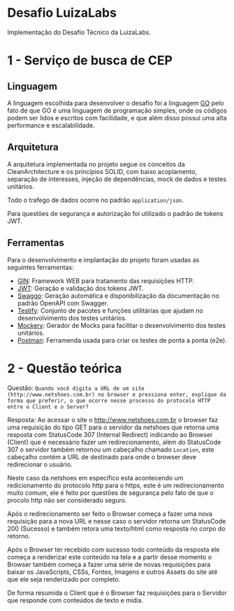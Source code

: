 # Desafio LuizaLabs
Implementação do Desafio Técnico da LuizaLabs.

#
# 1 - Serviço de busca de CEP

## Linguagem
A linguagem escolhida para desenvolver o desafio foi a linguagem [GO](https://go.dev/) pelo fato de que GO é uma linguagem de programação simples, onde os códigos podem ser lidos e escritos com facilidade, e que além disso possui uma alta performance e escalabilidade.

## Arquitetura
A arquitetura implementada no projeto segue os conceitos da CleanArchitecture e os princípios SOLID, com baixo acoplamento, separação de interesses, injeção de dependências, mock de dados e testes unitários.

Todo o trafego de dados ocorre no padrão `application/json`.

Para questões de segurança e autorização foi utilizado o padrão de tokens JWT.

## Ferramentas
Para o desenvolvimento e implantação do projeto foram usadas as seguintes ferramentas:
- [GIN](https://github.com/gin-gonic/gin): Framework WEB para tratamento das requisições HTTP.
- [JWT](github.com/golang-jwt/jwt): Geração e validação dos tokens JWT.
- [Swaggo](github.com/swaggo/gin-swagger): Geração automática e disponibilização da documentação no padrão OpenAPI com Swagger.
- [Testify](https://github.com/stretchr/testify): Conjunto de pacotes e funções utilitárias que ajudam no desenvolvimento dos testes unitários.
- [Mockery](https://github.com/vektra/mockery): Gerador de Mocks para facilitar o desenvolvimento dos testes unitários.
- [Postman](https://www.postman.com/): Ferramenda usada para criar os testes de ponta a ponta (e2e).

# 
# 2 - Questão teórica
Questão: `Quando você digita a URL de um site (http://www.netshoes.com.br) no browser e pressiona enter, explique da forma que preferir, o que ocorre nesse processo do protocolo HTTP entre o Client e o Server?`

Resposta: Ao acessar o site o http://www.netshoes.com.br o browser faz uma requisição do tipo GET para o servidor da netshoes que retorna uma resposta com StatusCode 307 (Internal Redirect) indicando ao Browser (Client) que é necessário fazer um redirecionamento, além do StatusCode 307 o servidor também retornou um cabeçalho chamado `Location`, este cabeçalho contém a URL de destinado para onde o browser deve redirecionar o usuário. 

Neste caso da netshoes em específico esta acontecendo um redicionamento do protocolo http para o https, este é um redirecionamento muito comum, ele é feito por questões de segurança pelo fato de que o procolo http não ser considerado seguro.

Após o redirecionamento ser feito o Browser começa a fazer uma nova requisição para a nova URL e nesse caso o servidor retorna um StatusCode 200 (Sucesso) e também retora uma texto/html como resposta no corpo do retorno. 

Após o Browser ter recebido com sucesso todo conteúdo da resposta ele começa a renderizar este conteúdo na tela e a partir desse momento o Browser também começa a fazer uma série de novas requisições para baixar os JavaScripts, CSSs, Fontes, Imagens e outros Assets do site até que ele seja renderizado por completo.

De forma resumida o Client que é o Browser faz requisições para o Servidor que responde com conteúdos de texto e mídia. 